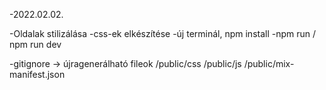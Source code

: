 -2022.02.02.

-Oldalak stilizálása
    -css-ek elkészítése
    -új terminál, npm install
    -npm run / npm run dev

-gitignore -> újragenerálható fileok
    /public/css
    /public/js
    /public/mix-manifest.json

